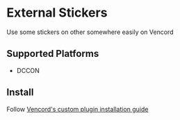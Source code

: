 # External Stickers

Use some stickers on other somewhere easily on Vencord

## Supported Platforms

- DCCON

## Install

Follow [Vencord's custom plugin installation guide](https://docs.vencord.dev/installing/custom-plugins/)
